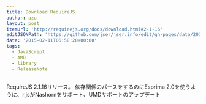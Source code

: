 ```yaml
---
title: Download RequireJS
author: azu
layout: post
itemUrl: 'http://requirejs.org/docs/download.html#2-1-16'
editJSONPath: 'https://github.com/jser/jser.info/edit/gh-pages/data/2015/02/index.json'
date: '2015-02-11T06:58:20+00:00'
tags:
  - JavaScript
  - AMD
  - library
  - ReleaseNote
---
```

RequireJS 2.1.16リリース。
依存関係のパースをするのにEsprima 2.0を使うように、r.jsがNashornをサポート、UMDサポートのアップデート
